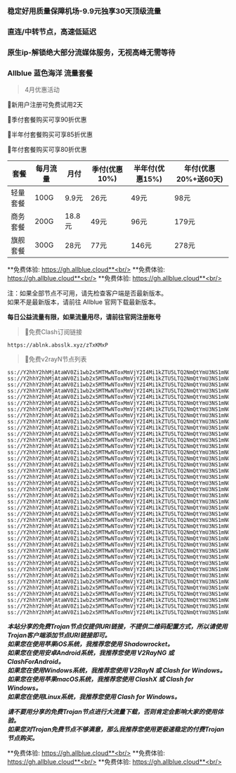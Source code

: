 ### 稳定好用质量保障机场-9.9元独享30天顶级流量
### 直连/中转节点，高速低延迟
### 原生ip-解锁绝大部分流媒体服务，无视高峰无需等待

### Allblue 蓝色海洋 流量套餐
> 4月优惠活动

🚀新用户注册可免费试用2天

🚀季付套餐购买可享90折优惠

🚀半年付套餐购买可享85折优惠

🚀年付套餐购买可享80折优惠

| 套餐 | 每月流量 | 月付 | 季付(优惠10%) | 半年付(优惠15%) | 年付(优惠20%+送60天) |
| --- | ----- | --- | --------- | ---------- | ------------- |
| 轻量套餐 | 100G | 9.9元 | 26元 | 49元 |  98元 |
| 商务套餐 | 200G | 18.8元 | 49元 | 96元 |  179元 |
| 旗舰套餐 | 300G | 28元 | 77元 | 146元 |  278元 |

**免费体验: https://gh.allblue.cloud**<br/>
**免费体验: https://gh.allblue.cloud**<br/>
**免费体验: https://gh.allblue.cloud**<br/>

注：如果全部节点不可用，请先检查客户端是否最新版本。<br/>
如果不是最新版本，请前往 Allblue 官网下载最新版本。


**每日公益流量有限，如果流量用尽，请前往官网注册账号**
      

>🚀免费Clash订阅链接

```
https://ablnk.absslk.xyz/zTxKMxP
```


>🚀免费v2rayN节点列表

```
ss://Y2hhY2hhMjAtaWV0Zi1wb2x5MTMwNToxMmVjY2I4Mi1kZTU5LTQ2NmQtYmU3NS1mNGVmY2Y5ZGJkMjE@free.2weradf.xyz:36016#%E5%89%A9%E4%BD%99%E6%B5%81%E9%87%8F%EF%BC%9A10%20GB
ss://Y2hhY2hhMjAtaWV0Zi1wb2x5MTMwNToxMmVjY2I4Mi1kZTU5LTQ2NmQtYmU3NS1mNGVmY2Y5ZGJkMjE@free.2weradf.xyz:36016#%E5%A5%97%E9%A4%90%E5%88%B0%E6%9C%9F%EF%BC%9A%E9%95%BF%E6%9C%9F%E6%9C%89%E6%95%88
ss://Y2hhY2hhMjAtaWV0Zi1wb2x5MTMwNToxMmVjY2I4Mi1kZTU5LTQ2NmQtYmU3NS1mNGVmY2Y5ZGJkMjE@free.2weradf.xyz:36016#v2rayng%E6%97%A0%E6%B3%95%E4%BD%BF%E7%94%A8%E7%9A%84%E7%94%A8%E6%88%B7%E8%AF%B7%E4%B8%8B%E8%BD%BDclash%20for%20android
ss://Y2hhY2hhMjAtaWV0Zi1wb2x5MTMwNToxMmVjY2I4Mi1kZTU5LTQ2NmQtYmU3NS1mNGVmY2Y5ZGJkMjE@free.2weradf.xyz:36016#%E6%B0%B8%E4%B9%85%E5%9F%9F%E5%90%8D%E5%8F%91%E5%B8%83%E9%A1%B5%EF%BC%9Aabpubs.xyz
ss://Y2hhY2hhMjAtaWV0Zi1wb2x5MTMwNToxMmVjY2I4Mi1kZTU5LTQ2NmQtYmU3NS1mNGVmY2Y5ZGJkMjE@free.2weradf.xyz:36016#%E5%AE%98%E7%BD%91%E5%9C%B0%E5%9D%80%EF%BC%9Aa.allbluess.pro
ss://Y2hhY2hhMjAtaWV0Zi1wb2x5MTMwNToxMmVjY2I4Mi1kZTU5LTQ2NmQtYmU3NS1mNGVmY2Y5ZGJkMjE@free.2weradf.xyz:36016#%E6%B0%B8%E4%B9%85%E4%B8%AD%E6%96%87%E5%9F%9F%E5%90%8D%EF%BC%9A%E8%93%9D%E8%89%B2%E6%B5%B7%E6%B4%8B.xyz
ss://Y2hhY2hhMjAtaWV0Zi1wb2x5MTMwNToxMmVjY2I4Mi1kZTU5LTQ2NmQtYmU3NS1mNGVmY2Y5ZGJkMjE@free.2weradf.xyz:36016#%F0%9F%87%AD%F0%9F%87%B0%E9%A6%99%E6%B8%AF01%20%7C%20%E4%B8%93%E7%BA%BF
ss://Y2hhY2hhMjAtaWV0Zi1wb2x5MTMwNToxMmVjY2I4Mi1kZTU5LTQ2NmQtYmU3NS1mNGVmY2Y5ZGJkMjE@free.2weradf.xyz:36017#%F0%9F%87%AD%F0%9F%87%B0%E9%A6%99%E6%B8%AF02%20%7C%20%E4%B8%93%E7%BA%BF
ss://Y2hhY2hhMjAtaWV0Zi1wb2x5MTMwNToxMmVjY2I4Mi1kZTU5LTQ2NmQtYmU3NS1mNGVmY2Y5ZGJkMjE@free.2weradf.xyz:36018#%F0%9F%87%AD%F0%9F%87%B0%E9%A6%99%E6%B8%AF03%20%7C%20%E4%B8%93%E7%BA%BF
ss://Y2hhY2hhMjAtaWV0Zi1wb2x5MTMwNToxMmVjY2I4Mi1kZTU5LTQ2NmQtYmU3NS1mNGVmY2Y5ZGJkMjE@free.2weradf.xyz:36026#%F0%9F%87%B9%F0%9F%87%BC%E5%8F%B0%E6%B9%BE01%20%7C%20%E4%B8%93%E7%BA%BF
ss://Y2hhY2hhMjAtaWV0Zi1wb2x5MTMwNToxMmVjY2I4Mi1kZTU5LTQ2NmQtYmU3NS1mNGVmY2Y5ZGJkMjE@free.2weradf.xyz:36027#%F0%9F%87%B9%F0%9F%87%BC%E5%8F%B0%E6%B9%BE02%20%7C%20%E4%B8%93%E7%BA%BF
ss://Y2hhY2hhMjAtaWV0Zi1wb2x5MTMwNToxMmVjY2I4Mi1kZTU5LTQ2NmQtYmU3NS1mNGVmY2Y5ZGJkMjE@free.2weradf.xyz:36028#%F0%9F%87%B9%F0%9F%87%BC%E5%8F%B0%E6%B9%BE03%20%7C%20%E4%B8%93%E7%BA%BF
ss://Y2hhY2hhMjAtaWV0Zi1wb2x5MTMwNToxMmVjY2I4Mi1kZTU5LTQ2NmQtYmU3NS1mNGVmY2Y5ZGJkMjE@free.2weradf.xyz:36010#%F0%9F%87%AF%F0%9F%87%B5%E6%97%A5%E6%9C%AC01%20%7C%20%E4%B8%93%E7%BA%BF
ss://Y2hhY2hhMjAtaWV0Zi1wb2x5MTMwNToxMmVjY2I4Mi1kZTU5LTQ2NmQtYmU3NS1mNGVmY2Y5ZGJkMjE@free.2weradf.xyz:36011#%F0%9F%87%AF%F0%9F%87%B5%E6%97%A5%E6%9C%AC02%20%7C%20%E4%B8%93%E7%BA%BF
ss://Y2hhY2hhMjAtaWV0Zi1wb2x5MTMwNToxMmVjY2I4Mi1kZTU5LTQ2NmQtYmU3NS1mNGVmY2Y5ZGJkMjE@free.2weradf.xyz:36012#%F0%9F%87%AF%F0%9F%87%B5%E6%97%A5%E6%9C%AC03%20%7C%20%E4%B8%93%E7%BA%BF
ss://Y2hhY2hhMjAtaWV0Zi1wb2x5MTMwNToxMmVjY2I4Mi1kZTU5LTQ2NmQtYmU3NS1mNGVmY2Y5ZGJkMjE@free.2weradf.xyz:36020#%F0%9F%87%B8%F0%9F%87%AC%E6%96%B0%E5%8A%A0%E5%9D%A101%20%7C%20%E4%B8%93%E7%BA%BF
ss://Y2hhY2hhMjAtaWV0Zi1wb2x5MTMwNToxMmVjY2I4Mi1kZTU5LTQ2NmQtYmU3NS1mNGVmY2Y5ZGJkMjE@free.2weradf.xyz:36021#%F0%9F%87%B8%F0%9F%87%AC%E6%96%B0%E5%8A%A0%E5%9D%A102%20%7C%20%E4%B8%93%E7%BA%BF
ss://Y2hhY2hhMjAtaWV0Zi1wb2x5MTMwNToxMmVjY2I4Mi1kZTU5LTQ2NmQtYmU3NS1mNGVmY2Y5ZGJkMjE@free.2weradf.xyz:36022#%F0%9F%87%B8%F0%9F%87%AC%E6%96%B0%E5%8A%A0%E5%9D%A103%20%7C%20%E4%B8%93%E7%BA%BF
ss://Y2hhY2hhMjAtaWV0Zi1wb2x5MTMwNToxMmVjY2I4Mi1kZTU5LTQ2NmQtYmU3NS1mNGVmY2Y5ZGJkMjE@free.2weradf.xyz:36030#%F0%9F%87%BA%F0%9F%87%B8%E7%BE%8E%E5%9B%BD01%20%7C%20%E4%B8%93%E7%BA%BF
ss://Y2hhY2hhMjAtaWV0Zi1wb2x5MTMwNToxMmVjY2I4Mi1kZTU5LTQ2NmQtYmU3NS1mNGVmY2Y5ZGJkMjE@free.2weradf.xyz:36031#%F0%9F%87%BA%F0%9F%87%B8%E7%BE%8E%E5%9B%BD02%20%7C%20%E4%B8%93%E7%BA%BF
ss://Y2hhY2hhMjAtaWV0Zi1wb2x5MTMwNToxMmVjY2I4Mi1kZTU5LTQ2NmQtYmU3NS1mNGVmY2Y5ZGJkMjE@free.2weradf.xyz:36032#%F0%9F%87%BA%F0%9F%87%B8%E7%BE%8E%E5%9B%BD03%20%7C%20%E4%B8%93%E7%BA%BF
ss://Y2hhY2hhMjAtaWV0Zi1wb2x5MTMwNToxMmVjY2I4Mi1kZTU5LTQ2NmQtYmU3NS1mNGVmY2Y5ZGJkMjE@free.2weradf.xyz:36040#%F0%9F%87%B0%F0%9F%87%B7%E9%9F%A9%E5%9B%BD01
ss://Y2hhY2hhMjAtaWV0Zi1wb2x5MTMwNToxMmVjY2I4Mi1kZTU5LTQ2NmQtYmU3NS1mNGVmY2Y5ZGJkMjE@free.2weradf.xyz:36044#%F0%9F%87%B5%F0%9F%87%AD%E8%8F%B2%E5%BE%8B%E5%AE%BE01
ss://Y2hhY2hhMjAtaWV0Zi1wb2x5MTMwNToxMmVjY2I4Mi1kZTU5LTQ2NmQtYmU3NS1mNGVmY2Y5ZGJkMjE@free.2weradf.xyz:36046#%F0%9F%87%AE%F0%9F%87%B3%E5%8D%B0%E5%BA%A601
ss://Y2hhY2hhMjAtaWV0Zi1wb2x5MTMwNToxMmVjY2I4Mi1kZTU5LTQ2NmQtYmU3NS1mNGVmY2Y5ZGJkMjE@free.2weradf.xyz:36048#%F0%9F%87%A6%F0%9F%87%BA%E6%BE%B3%E5%A4%A7%E5%88%A9%E4%BA%9A01
ss://Y2hhY2hhMjAtaWV0Zi1wb2x5MTMwNToxMmVjY2I4Mi1kZTU5LTQ2NmQtYmU3NS1mNGVmY2Y5ZGJkMjE@free.2weradf.xyz:36050#%F0%9F%87%A8%F0%9F%87%A6%E5%8A%A0%E6%8B%BF%E5%A4%A701
ss://Y2hhY2hhMjAtaWV0Zi1wb2x5MTMwNToxMmVjY2I4Mi1kZTU5LTQ2NmQtYmU3NS1mNGVmY2Y5ZGJkMjE@free.2weradf.xyz:36052#%F0%9F%87%AC%F0%9F%87%A7%E8%8B%B1%E5%9B%BD01
ss://Y2hhY2hhMjAtaWV0Zi1wb2x5MTMwNToxMmVjY2I4Mi1kZTU5LTQ2NmQtYmU3NS1mNGVmY2Y5ZGJkMjE@free.2weradf.xyz:36054#%F0%9F%87%A9%F0%9F%87%AA%E5%BE%B7%E5%9B%BD01
ss://Y2hhY2hhMjAtaWV0Zi1wb2x5MTMwNToxMmVjY2I4Mi1kZTU5LTQ2NmQtYmU3NS1mNGVmY2Y5ZGJkMjE@free.2weradf.xyz:36056#%F0%9F%87%B7%F0%9F%87%BA%E4%BF%84%E7%BD%97%E6%96%AF01
ss://Y2hhY2hhMjAtaWV0Zi1wb2x5MTMwNToxMmVjY2I4Mi1kZTU5LTQ2NmQtYmU3NS1mNGVmY2Y5ZGJkMjE@free.2weradf.xyz:36058#%F0%9F%87%A6%F0%9F%87%B7%E9%98%BF%E6%A0%B9%E5%BB%B701
ss://Y2hhY2hhMjAtaWV0Zi1wb2x5MTMwNToxMmVjY2I4Mi1kZTU5LTQ2NmQtYmU3NS1mNGVmY2Y5ZGJkMjE@free.2weradf.xyz:36060#%F0%9F%87%B9%F0%9F%87%B7%E5%9C%9F%E8%80%B3%E5%85%B601
ss://Y2hhY2hhMjAtaWV0Zi1wb2x5MTMwNToxMmVjY2I4Mi1kZTU5LTQ2NmQtYmU3NS1mNGVmY2Y5ZGJkMjE@free.2weradf.xyz:36062#%F0%9F%87%BA%F0%9F%87%A6%E4%B9%8C%E5%85%8B%E5%85%B001
ss://Y2hhY2hhMjAtaWV0Zi1wb2x5MTMwNToxMmVjY2I4Mi1kZTU5LTQ2NmQtYmU3NS1mNGVmY2Y5ZGJkMjE@free.2weradf.xyz:36064#%F0%9F%87%BB%F0%9F%87%B3%E8%B6%8A%E5%8D%9701
ss://Y2hhY2hhMjAtaWV0Zi1wb2x5MTMwNToxMmVjY2I4Mi1kZTU5LTQ2NmQtYmU3NS1mNGVmY2Y5ZGJkMjE@free.2weradf.xyz:36066#%F0%9F%87%A7%F0%9F%87%B7%E5%B7%B4%E8%A5%BF01
ss://Y2hhY2hhMjAtaWV0Zi1wb2x5MTMwNToxMmVjY2I4Mi1kZTU5LTQ2NmQtYmU3NS1mNGVmY2Y5ZGJkMjE@free.2weradf.xyz:36068#%F0%9F%87%AA%F0%9F%87%B8%E8%A5%BF%E7%8F%AD%E7%89%9901
ss://Y2hhY2hhMjAtaWV0Zi1wb2x5MTMwNToxMmVjY2I4Mi1kZTU5LTQ2NmQtYmU3NS1mNGVmY2Y5ZGJkMjE@free.2weradf.xyz:36070#%F0%9F%87%B2%F0%9F%87%BE%E9%A9%AC%E6%9D%A5%E8%A5%BF%E4%BA%9A01
ss://Y2hhY2hhMjAtaWV0Zi1wb2x5MTMwNToxMmVjY2I4Mi1kZTU5LTQ2NmQtYmU3NS1mNGVmY2Y5ZGJkMjE@free.2weradf.xyz:36072#%F0%9F%87%B9%F0%9F%87%AD%E6%B3%B0%E5%9B%BD01
ss://Y2hhY2hhMjAtaWV0Zi1wb2x5MTMwNToxMmVjY2I4Mi1kZTU5LTQ2NmQtYmU3NS1mNGVmY2Y5ZGJkMjE@free.2weradf.xyz:36010#%F0%9F%87%AF%F0%9F%87%B5%E6%97%A5%E6%9C%AC%E3%80%90%E7%89%B9%E6%AE%8A%E5%9C%B0%E5%8C%BA%E7%9B%B4%E8%BF%9E%E3%80%91
ss://Y2hhY2hhMjAtaWV0Zi1wb2x5MTMwNToxMmVjY2I4Mi1kZTU5LTQ2NmQtYmU3NS1mNGVmY2Y5ZGJkMjE@free.2weradf.xyz:36020#%F0%9F%87%B8%F0%9F%87%AC%E6%96%B0%E5%8A%A0%E5%9D%A1%E3%80%90%E7%89%B9%E6%AE%8A%E5%9C%B0%E5%8C%BA%E7%9B%B4%E8%BF%9E%E3%80%91
ss://Y2hhY2hhMjAtaWV0Zi1wb2x5MTMwNToxMmVjY2I4Mi1kZTU5LTQ2NmQtYmU3NS1mNGVmY2Y5ZGJkMjE@free.2weradf.xyz:36030#%F0%9F%87%BA%F0%9F%87%B8%E7%BE%8E%E5%9B%BD%E3%80%90%E7%89%B9%E6%AE%8A%E5%9C%B0%E5%8C%BA%E7%9B%B4%E8%BF%9E%E3%80%91
```

***本站分享的免费Trojan节点仅提供URI链接，不提供二维码配置方式，所以请使用Trojan客户端添加节点URI链接即可。***<br/>
***如果您在使用苹果iOS系统，我推荐您使用 Shadowrocket。***<br/>
***如果您在使用安卓Android系统，我推荐您使用 V2RayNG 或 ClashForAndroid。***<br/>
***如果您在使用Windows系统，我推荐您使用 V2RayN 或 Clash  for Windows。***<br/>
***如果您在使用苹果macOS系统，我推荐您使用 ClashX 或 Clash  for Windows。***<br/>
***如果您在使用Linux系统，我推荐您使用 Clash for Windows。***<br/>

***请不要用分享的免费Trojan节点进行大流量下载，否则肯定会影响大家的使用体验。***<br/>
***如果您对Trojan免费节点不够满意，那么我推荐您使用更极速稳定的付费Trojan节点购买。***<br/>

**免费体验: https://gh.allblue.cloud**<br/>
**免费体验: https://gh.allblue.cloud**<br/>
**免费体验: https://gh.allblue.cloud**<br/>

